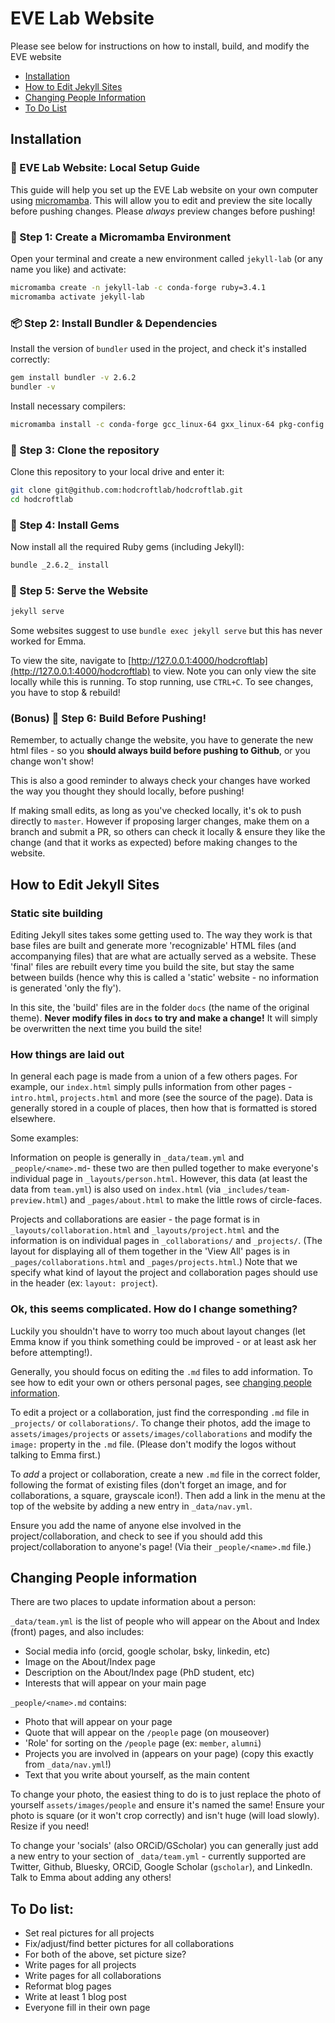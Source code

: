 # EVE Lab Website

Please see below for instructions on how to install, build, and modify the EVE website

- [Installation](#installation)
- [How to Edit Jekyll Sites](#how-to-edit-jekyll-sites)
- [Changing People Information](#changing-people-information)
- [To Do List](#to-do-list)

## Installation
### 🧪 EVE Lab Website: Local Setup Guide

This guide will help you set up the EVE Lab website on your own computer using [micromamba](https://mamba.readthedocs.io/en/latest/user_guide/micromamba.html). This will allow you to edit and preview the site locally before pushing changes. Please *always* preview changes before pushing!

### 🧰 Step 1: Create a Micromamba Environment

Open your terminal and create a new environment called `jekyll-lab` (or any name you like) and activate:

```bash
micromamba create -n jekyll-lab -c conda-forge ruby=3.4.1
micromamba activate jekyll-lab
```

### 📦 Step 2: Install Bundler & Dependencies

Install the version of `bundler` used in the project, and check it's installed correctly:

```bash
gem install bundler -v 2.6.2
bundler -v
```

Install necessary compilers:

```bash
micromamba install -c conda-forge gcc_linux-64 gxx_linux-64 pkg-config make libffi openssl
```

### 📂 Step 3: Clone the repository

Clone this repository to your local drive and enter it:

```bash
git clone git@github.com:hodcroftlab/hodcroftlab.git
cd hodcroftlab
```


### 📄 Step 4: Install Gems

Now install all the required Ruby gems (including Jekyll):

```bash
bundle _2.6.2_ install
```

### 🔧 Step 5: Serve the Website

```bash
jekyll serve
```

Some websites suggest to use `bundle exec jekyll serve` but this has never worked for Emma.

To view the site, navigate to [http://127.0.0.1:4000/hodcroftlab](http://127.0.0.1:4000/hodcroftlab) to view. Note you can only view the site locally while this is running. To stop running, use `CTRL+C`. To see changes, you have to stop & rebuild!

### (Bonus) 🔄️ Step 6: Build Before Pushing!

Remember, to actually change the website, you have to generate the new html files - so you **should always build before pushing to Github**, or you change won't show!

This is also a good reminder to always check your changes have worked the way you thought they should locally, before pushing!

If making small edits, as long as you've checked locally, it's ok to push directly to `master`. However if proposing larger changes, make them on a branch and submit a PR, so others can check it locally & ensure they like the change (and that it works as expected) before making changes to the website.


## How to Edit Jekyll Sites

### Static site building

Editing Jekyll sites takes some getting used to. The way they work is that base files are built and generate more 'recognizable' HTML files (and accompanying files) that are what are actually served as a website. These 'final' files are rebuilt every time you build the site, but stay the same between builds (hence why this is called a 'static' website - no information is generated 'only the fly').

In this site, the 'build' files are in the folder `docs` (the name of the original theme). **Never modify files in `docs` to try and make a change!** It will simply be overwritten the next time you build the site!

### How things are laid out

In general each page is made from a union of a few others pages. For example, our `index.html` simply pulls information from other pages - `intro.html`, `projects.html` and more (see the source of the page). Data is generally stored in a couple of places, then how that is formatted is stored elsewhere.

Some examples:

Information on people is generally in `_data/team.yml` and `_people/<name>.md`- these two are then pulled together to make everyone's individual page in `_layouts/person.html`. However, this data (at least the data from `team.yml`) is also used on `index.html` (via `_includes/team-preview.html`) and `_pages/about.html` to make the little rows of circle-faces.

Projects and collaborations are easier - the page format is in `_layouts/collaboration.html` and `_layouts/project.html` and the information is on individual pages in `_collaborations/` and `_projects/`. (The layout for displaying all of them together in the 'View All' pages is in `_pages/collaborations.html` and `_pages/projects.html`.) Note that we specify what kind of layout the project and collaboration pages should use in the header (ex: `layout: project`). 

### Ok, this seems complicated. How do I change something?

Luckily you shouldn't have to worry too much about layout changes (let Emma know if you think something could be improved - or at least ask her before attempting!).

Generally, you should focus on editing the `.md` files to add information. To see how to edit your own or others personal pages, see [changing people information](#changing-people-information).

To edit a project or a collaboration, just find the corresponding `.md` file in `_projects/` or `collaborations/`. To change their photos, add the image to `assets/images/projects` or `assets/images/collaborations` and modify the `image:` property in the `.md` file. (Please don't modify the logos without talking to Emma first.)

To *add* a project or collaboration, create a new `.md` file in the correct folder, following the format of existing files (don't forget an image, and for collaborations, a square, grayscale icon!). Then add a link in the menu at the top of the website by adding a new entry in `_data/nav.yml`. 

Ensure you add the name of anyone else involved in the project/collaboration, and check to see if you should add this project/collaboration to anyone's page! (Via their `_people/<name>.md` file.)


## Changing People information

There are two places to update information about a person:

`_data/team.yml` is the list of people who will appear on the About and Index (front) pages, and also includes: 
- Social media info (orcid, google scholar, bsky, linkedin, etc)
- Image on the About/Index page
- Description on the About/Index page (PhD student, etc)
- Interests that will appear on your main page

`_people/<name>.md` contains:
- Photo that will appear on your page
- Quote that will appear on the `/people` page (on mouseover)
- 'Role' for sorting on the `/people` page (ex: `member`, `alumni`)
- Projects you are involved in (appears on your page) (copy this exactly from `_data/nav.yml`!)
- Text that you write about yourself, as the main content

To change your photo, the easiest thing to do is to just replace the photo of yourself `assets/images/people` and ensure it's named the same! Ensure your photo is square (or it won't crop correctly) and isn't huge (will load slowly). Resize if you need!

To change your 'socials' (also ORCiD/GScholar) you can generally just add a new entry to your section of `_data/team.yml` - currently supported are Twitter, Github, Bluesky, ORCiD, Google Scholar (`gscholar`), and LinkedIn. Talk to Emma about adding any others!

## To Do list:

- Set real pictures for all projects
- Fix/adjust/find better pictures for all collaborations
- For both of the above, set picture size?
- Write pages for all projects
- Write pages for all collaborations
- Reformat blog pages
- Write at least 1 blog post
- Everyone fill in their own page

